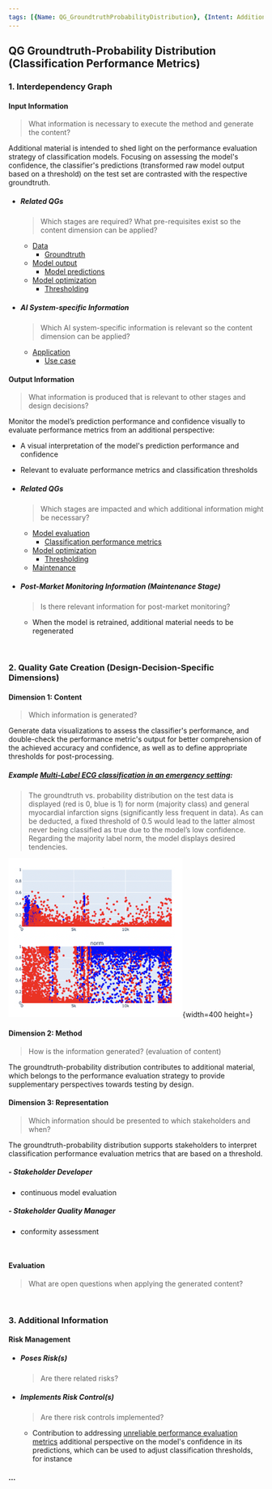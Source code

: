 ```yaml
---
tags: [{Name: QG_GroundtruthProbabilityDistribution}, {Intent: AdditionalMaterial}, {Problem: DataImbalance_UnreliablePerformanceEvaluation}, {Solution: MonitorModelConfidence}, {Applicability: ClassificationPerformanceMetrics_Thresholding}, {Consequences: PerformanceVisualization_Monitoring}, {Usage Example: ECG_AlarmingGuardFunctionality_EmergencyMedicine}]
---
```



## QG Groundtruth-Probability Distribution (Classification Performance Metrics)

### 1. Interdependency Graph

#### Input Information
> What information is necessary to execute the method and generate the content?

Additional material is intended to shed light on the performance evaluation strategy of classification models. Focusing on assessing the model's confidence, the classifier's predictions (transformed raw model output based on a threshold) on the test set are contrasted with the respective groundtruth.

- ##### Related QGs
    > Which stages are required? What pre-requisites exist so the content dimension can be applied?

    - [Data](../../../../1_Data/QG_Data_(Lifecycle).md)
        - [Groundtruth](../../../../1_Data/2_Utilization/QG_Utilization_(Data).md)
    - [Model output](../../../2_Model_Evaluation/QG_ModelEvaluation_(Development).md)
        - [Model predictions](../../QG_ModelEvaluation_(Development).md)
    - [Model optimization](../../../3_Model_Optimization/QG_ModelOptimization_(Development).md)
        - [Thresholding](../../../3_Model_Optimization/PostProcessing/QG_Thresholding_(ClassificationPerformanceMetrics).md)

- ##### AI System-specific Information
    > Which AI system-specific information is relevant so the content dimension can be applied?

    - [Application](../../../../../1_System/Application/Application.md)
        - [Use case](../../../../../1_System/Application/Application.md)

#### Output Information 
> What information is produced that is relevant to other stages and design decisions?

Monitor the model’s prediction performance and confidence visually to evaluate performance metrics from an additional perspective:
- A visual interpretation of the model's prediction performance and confidence
- Relevant to evaluate performance metrics and classification thresholds

- ##### Related QGs
    > Which stages are impacted and which additional information might be necessary?

    - [Model evaluation](../../../2_Model_Evaluation/QG_ModelEvaluation_(Development).md)
        - [Classification performance metrics](./../QG_PerformanceMetricsCompilation_(Classification).md)
    - [Model optimization](../../../3_Model_Optimization/QG_ModelOptimization_(Development).md)
        - [Thresholding](../../../3_Model_Optimization/PostProcessing/QG_Thresholding_(ClassificationPerformanceMetrics).md)
    - [Maintenance](../../../../4_Maintenance/QG_Maintenance_(Lifecycle).md)

- ##### Post-Market Monitoring Information (Maintenance Stage)
    > Is there relevant information for post-market monitoring?

    - When the model is retrained, additional material needs to be regenerated

<br>

### 2. Quality Gate Creation (Design-Decision-Specific Dimensions)

#### Dimension 1: Content
> Which information is generated?

Generate data visualizations to assess the classifier's performance, and double-check the performance metric's output for better comprehension of the achieved accuracy and confidence, as well as to define appropriate thresholds for post-processing.

##### Example [Multi-Label ECG classification in an emergency setting](../../../../../1_System/Application/example_ECGAlarmingGuardFunctionality_(EmergencyMedicine).md):
> The groundtruth vs. probability distribution on the test data is displayed (red is 0, blue is 1) for norm (majority class) and general myocardial infarction signs (significantly less frequent in data). As can be deducted, a fixed threshold of 0.5 would lead to the latter almost never being classified as true due to the model’s low confidence. Regarding the majority label norm, the model displays desired tendencies.

![](../../../../../../imgs/ECGPerformanceMetrics/additionalMaterial.png){width=400 height=}

#### Dimension 2: Method
> How is the information generated? (evaluation of content)

The groundtruth-probability distribution contributes to additional material, which belongs to the performance evaluation strategy to provide supplementary perspectives towards testing by design.

#### Dimension 3: Representation
> Which information should be presented to which stakeholders and when?

The groundtruth-probability distribution supports stakeholders to interpret classification performance evaluation metrics that are based on a threshold.

##### - Stakeholder Developer
- continuous model evaluation

##### - Stakeholder Quality Manager
- conformity assessment

<br>

#### Evaluation
> What are open questions when applying the generated content?


<br>


### 3. Additional Information

#### Risk Management

- ##### Poses Risk(s)
    > Are there related risks?

- ##### Implements Risk Control(s)
    > Are there risk controls implemented?

    - Contribution to addressing [unreliable performance evaluation metrics](../../../../../3_RiskManagement/AI_Risks/2_TechnicalRobustnessSafety/Accuracy/UnreliablePerformanceMetrics.md) additional perspective on the model's confidence in its predictions, which can be used to adjust classification thresholds, for instance


#### ...



